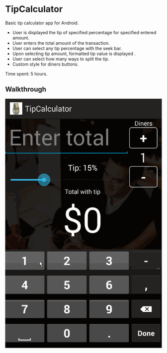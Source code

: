 TipCalculator
=============

Basic tip calculator app for Android.
* User is displayed the tip of specified percentage for specified entered amount.
* User enters the total amount of the transaction.
* User can select any tip percentage with the seek bar.
* Upon selecting tip amount, formatted tip value is displayed .
* User can select how many ways to split the tip.
* Custom style for diners buttons.

Time spent: 5 hours.

Walkthrough
-----------
![Video Walkthrough](walkthrough.gif)
